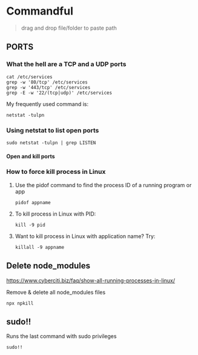 # Commandful 


> drag and drop file/folder to paste path

## PORTS

### What the hell are a TCP and a UDP ports

```
cat /etc/services 
grep -w '80/tcp' /etc/services 
grep -w '443/tcp' /etc/services 
grep -E -w '22/(tcp|udp)' /etc/services
```

My frequently used command is:

```
netstat -tulpn 
```

### Using netstat to list open ports

```
sudo netstat -tulpn | grep LISTEN
```

#### Open and kill ports

### How to force kill process in Linux

1. Use the pidof command to find the process ID of a running program or app
   ```
   pidof appname
   ```

2. To kill process in Linux with PID:

   ```
   kill -9 pid
   ```

3. Want to kill process in Linux with application name? Try:
   ```
   killall -9 appname
   ```

## Delete node_modules   
https://www.cyberciti.biz/faq/show-all-running-processes-in-linux/

Remove & delete all node_modules files

```
npx npkill
```

## sudo!!

Runs the last command with sudo privileges

```
sudo!!
```